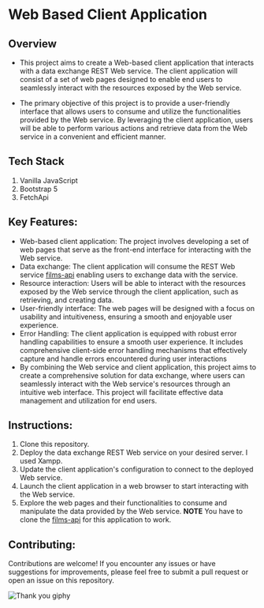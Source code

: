 # Web Based Client Application

## Overview
- This project aims to create a Web-based client application that interacts with a data exchange REST Web service. The client application will consist of a set of web pages designed to enable end users to seamlessly interact with the resources exposed by the Web service.

- The primary objective of this project is to provide a user-friendly interface that allows users to consume and utilize the functionalities provided by the Web service. By leveraging the client application, users will be able to perform various actions and retrieve data from the Web service in a convenient and efficient manner.

## Tech Stack
1. Vanilla JavaScript
2. Bootstrap 5
3. FetchApi

## Key Features:

- Web-based client application: The project involves developing a set of web pages that serve as the front-end interface for interacting with the Web service.
- Data exchange: The client application will consume the REST Web service [films-api][1] enabling users to exchange data with the service.
- Resource interaction: Users will be able to interact with the resources exposed by the Web service through the client application, such as retrieving, and creating data.
- User-friendly interface: The web pages will be designed with a focus on usability and intuitiveness, ensuring a smooth and enjoyable user experience.
- Error Handling: The client application is equipped with robust error handling capabilities to ensure a smooth user experience. It includes comprehensive client-side error handling mechanisms that effectively capture and handle errors encountered during user interactions
- By combining the Web service and client application, this project aims to create a comprehensive solution for data exchange, where users can seamlessly interact with the Web service's resources through an intuitive web interface. This project will facilitate effective data management and utilization for end users.


## Instructions:

1. Clone this repository.
2. Deploy the data exchange REST Web service on your desired server. I used Xampp.
3. Update the client application's configuration to connect to the deployed Web service.
4. Launch the client application in a web browser to start interacting with the Web service.
5. Explore the web pages and their functionalities to consume and manipulate the data provided by the Web service.
**NOTE** You have to clone the [films-api][1] for this application to work.

## Contributing:
Contributions are welcome! If you encounter any issues or have suggestions for improvements, please feel free to submit a pull request or open an issue on this repository.

![Thank you giphy](https://media.giphy.com/media/QAsBwSjx9zVKoGp9nr/giphy.gif)


<!-- LINKS -->
[1]:https://github.com/jgrospe92/films-api